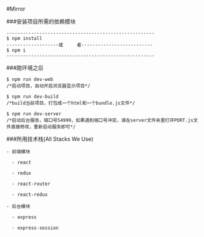 ﻿﻿﻿#Mirror###安装项目所需的依赖模块```------------------------------------------------------$ npm install -------------------或     者--------------------------$ npm i------------------------------------------------------```###跑环境之后```$ npm run dev-web      /*启动项目，自动开启浏览器显示项目*/$ npm run dev-build/*build当前项目，打包成一个html和一个bundle.js文件*/$ npm run dev-server/*启动后台服务，端口号54999，如果遇到端口号冲突，请在server文件夹里打开PORT.js文件直接修改，重新启动服务即可*/```###所用技术栈(All Stacks We Use)```                    - 前端模块  - react  - redux  - react-router  - react-redux- 后台模块  - express  - express-session````
